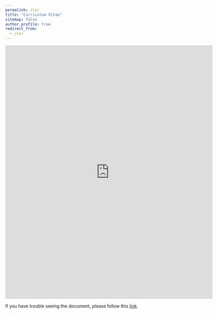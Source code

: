 ```yaml
---
permalink: /cv/
title: "Curriculum Vitae"
sitemap: false
author_profile: true
redirect_from: 
  - /cv/
---
```

<embed src="https://jferrherz.github.io/files/resume_jacobo_ferrer.pdf" type="application/pdf" width='130%' height='800px' />

If you have trouble seeing the document, please follow this [link](http://jferrherz.github.io/files/resume_jacobo_ferrer.pdf).
